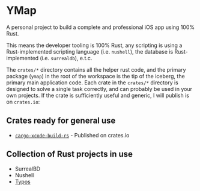 # YMap
A personal project to build a complete and professional iOS app using 100% Rust.

This means the developer tooling is 100% Rust, any scripting is using a Rust-implemented scripting language (i.e. `nushell`), the database is Rust-implemented (i.e. `surrealdb`), e.t.c.

The `crates/*` directory contains all the helper rust code, and the primary package (`ymap`) in the root of the workspace is the tip of the iceberg, the primary main application code.
Each crate in the `crates/*` directory is designed to solve a single task correctly, and can probably be used in your own projects. If the crate is sufficiently useful and generic,
I will publish is on `crates.io`:

## Crates ready for general use
- [`cargo-xcode-build-rs`](./crates/cargo_xcode_build_rs/) - Published on crates.io

## Collection of Rust projects in use
- SurrealBD
- Nushell
- [Typos](https://crates.io/crates/typos)


<!-- Infinite mind mapping software

https://dev.to/wadecodez/exploring-rust-for-native-ios-game-development-2bna

## ML training and execution on device!!! WGPU!!
https://burn.dev/book/basic-workflow/training.html

## Developing
```nu
cargo install cargo-run-script

# alias of rs => run-script in .cargo/config.toml
cargo rs dev-install
```

### TODO:
- use CLI to build and run the project through xcode and yap plugin -->

<!-- ## Setup
`ln -s ~/.env/ymap/env.nu env.nu`

### SSH
`-f` run in background
`-N` don't execute any (remote) commands
`-T` disables interactive shells

```nu
# will factor reset everything
# and automatically import db.surql
db server reset

db connect
> info for db
``` -->